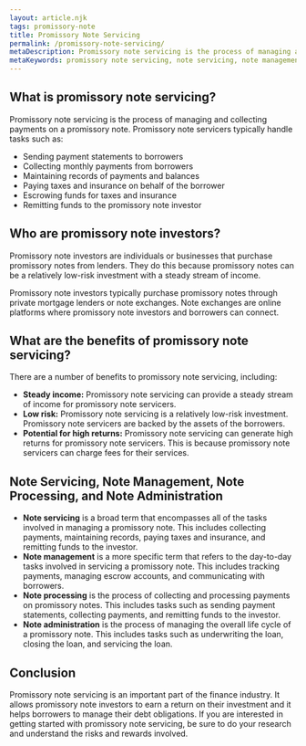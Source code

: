 ```yaml
---
layout: article.njk
tags: promissory-note
title: Promissory Note Servicing
permalink: /promissory-note-servicing/
metaDescription: Promissory note servicing is the process of managing and collecting payments on a promissory note. It can be a steady stream of income for servicers and a good investment for investors.
metaKeywords: promissory note servicing, note servicing, note management, note processing, note administration
---
```


## What is promissory note servicing?

Promissory note servicing is the process of managing and collecting payments on a promissory note. Promissory note servicers typically handle tasks such as:

* Sending payment statements to borrowers
* Collecting monthly payments from borrowers
* Maintaining records of payments and balances
* Paying taxes and insurance on behalf of the borrower
* Escrowing funds for taxes and insurance
* Remitting funds to the promissory note investor

## Who are promissory note investors?

Promissory note investors are individuals or businesses that purchase promissory notes from lenders. They do this because promissory notes can be a relatively low-risk investment with a steady stream of income.

Promissory note investors typically purchase promissory notes through private mortgage lenders or note exchanges. Note exchanges are online platforms where promissory note investors and borrowers can connect.

## What are the benefits of promissory note servicing?

There are a number of benefits to promissory note servicing, including:

* **Steady income:** Promissory note servicing can provide a steady stream of income for promissory note servicers.
* **Low risk:** Promissory note servicing is a relatively low-risk investment. Promissory note servicers are backed by the assets of the borrowers.
* **Potential for high returns:** Promissory note servicing can generate high returns for promissory note servicers. This is because promissory note servicers can charge fees for their services.

## Note Servicing, Note Management, Note Processing, and Note Administration

* **Note servicing** is a broad term that encompasses all of the tasks involved in managing a promissory note. This includes collecting payments, maintaining records, paying taxes and insurance, and remitting funds to the investor.
* **Note management** is a more specific term that refers to the day-to-day tasks involved in servicing a promissory note. This includes tracking payments, managing escrow accounts, and communicating with borrowers.
* **Note processing** is the process of collecting and processing payments on promissory notes. This includes tasks such as sending payment statements, collecting payments, and remitting funds to the investor.
* **Note administration** is the process of managing the overall life cycle of a promissory note. This includes tasks such as underwriting the loan, closing the loan, and servicing the loan.

## Conclusion

Promissory note servicing is an important part of the finance industry. It allows promissory note investors to earn a return on their investment and it helps borrowers to manage their debt obligations. If you are interested in getting started with promissory note servicing, be sure to do your research and understand the risks and rewards involved.
